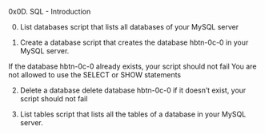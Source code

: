 0x0D. SQL - Introduction

0. List databases
script that lists all databases of your MySQL server

1. Create a database
script that creates the database hbtn-0c-0 in your MySQL server.

If the database hbtn-0c-0 already exists, your script should not fail
You are not allowed to use the SELECT or SHOW statements

2. Delete a database
delete database hbtn-0c-0
if it doesn’t exist, your script should not fail

3. List tables
script that lists all the tables of a database in your MySQL server.
